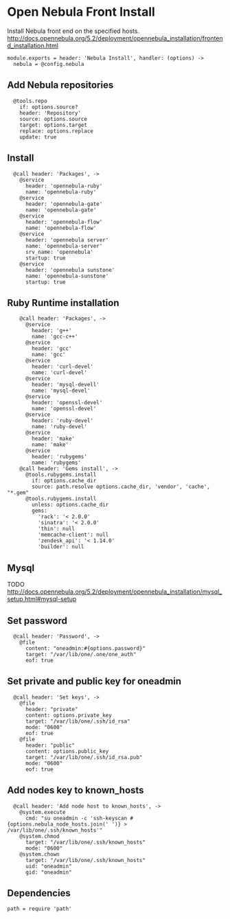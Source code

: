 
# Open Nebula Front Install

Install Nebula front end on the specified hosts.
http://docs.opennebula.org/5.2/deployment/opennebula_installation/frontend_installation.html

    module.exports = header: 'Nebula Install', handler: (options) ->
      nebula = @config.nebula

## Add Nebula repositories

      @tools.repo
        if: options.source?
        header: 'Repository'
        source: options.source
        target: options.target
        replace: options.replace
        update: true

## Install

      @call header: 'Packages', ->
        @service
          header: 'opennebula-ruby'
          name: 'opennebula-ruby'
        @service
          header: 'opennebula-gate'
          name: 'opennebula-gate'
        @service
          header: 'opennebula-flow'
          name: 'opennebula-flow'
        @service
          header: 'opennebula server'
          name: 'opennebula-server'
          srv_name: 'opennebula'
          startup: true
        @service
          header: 'opennebula sunstone'
          name: 'opennebula-sunstone'
          startup: true

## Ruby Runtime installation

        @call header: 'Packages', ->
          @service
            header: 'g++'
            name: 'gcc-c++'
          @service
            header: 'gcc'
            name: 'gcc'
          @service
            header: 'curl-devel'
            name: 'curl-devel'
          @service
            header: 'mysql-devell'
            name: 'mysql-devel'
          @service
            header: 'openssl-devel'
            name: 'openssl-devel'
          @service
            header: 'ruby-devel'
            name: 'ruby-devel'
          @service
            header: 'make'
            name: 'make'
          @service
            header: 'rubygems'
            name: 'rubygems'
        @call header: 'Gems install', ->
          @tools.rubygems.install
            if: options.cache_dir
            source: path.resolve options.cache_dir, 'vendor', 'cache', "*.gem"
          @tools.rubygems.install
            unless: options.cache_dir
            gems:
              'rack': '< 2.0.0'
              'sinatra': '< 2.0.0'
              'thin': null
              'memcache-client': null
              'zendesk_api': '< 1.14.0'
              'builder': null
## Mysql

TODO
http://docs.opennebula.org/5.2/deployment/opennebula_installation/mysql_setup.html#mysql-setup

## Set password

      @call header: 'Password', ->
        @file
          content: "oneadmin:#{options.password}"
          target: "/var/lib/one/.one/one_auth"
          eof: true

## Set private and public key for oneadmin

      @call header: 'Set keys', ->
        @file
          header: "private"
          content: options.private_key
          target: "/var/lib/one/.ssh/id_rsa"
          mode: "0600"
          eof: true
        @file
          header: "public"
          content: options.public_key
          target: "/var/lib/one/.ssh/id_rsa.pub"
          mode: "0600"
          eof: true

## Add nodes key to known_hosts

      @call header: 'Add node host to known_hosts', ->
        @system.execute
          cmd: "su oneadmin -c 'ssh-keyscan #{options.nebula_node_hosts.join(' ')} > /var/lib/one/.ssh/known_hosts'"
        @system.chmod
          target: "/var/lib/one/.ssh/known_hosts"
          mode: "0600"
        @system.chown
          target: "/var/lib/one/.ssh/known_hosts"
          uid: "oneadmin"
          gid: "oneadmin"

## Dependencies

    path = require 'path'
